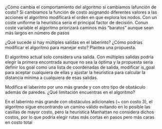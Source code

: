 ¿Cómo cambia el comportamiento del algoritmo si cambiamos lafunción de costo? 
Si cambiamos la función de costo asignando diferentes valores a las acciones el algoritmo modificará el orden en que explora los nodos.
Con un coste uniforme la heurística seria el principal factor de decisión.
Conun coste variable el algoritmo priorizará caminos más “baratos” aunque sean más largos en número de pasos

¿Qué sucede si hay múltiples salidas en el laberinto? ¿Cómo
podrías modificar el algoritmo para manejar esto? Plantea una
propuesta.

El algoritmo actual solo considera una salida. Con múltiples salidas podría elegir la primera encontrada aunque no sea la óptima y la propuesta seria definir los goal  como una lista de coordenadas de salida, modificar is_goal para aceptar cualquiera de ellas y ajustar la heurística para calcular la distancia mínima a cualquiera de esas salidas.

Modifica el laberinto por uno más grande y con otro tipo de
obstáculo además de paredes. ¿Qué limitación encuentras en el
algoritmo? 

En el laberinto más grande con obstáculos adicionales (~ con costo 3), el algoritmo sigue encontrando un camino válido evitando en lo posible las casillas de mayor costo, pero la heurística Manhattan no considera dichos costos, por lo que podría elegir rutas más cortas en pasos pero más caras en costo total
